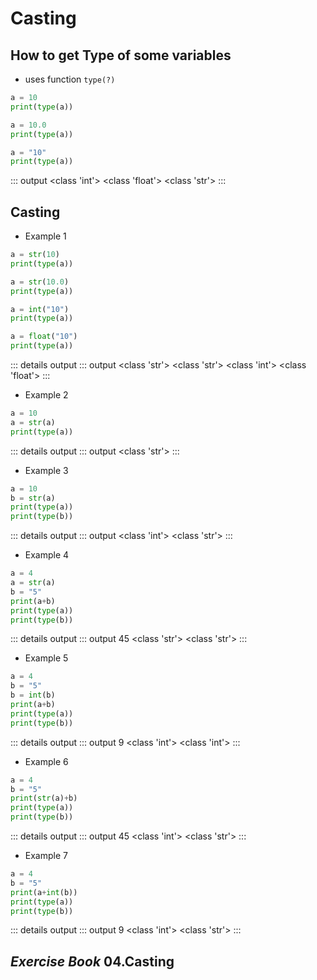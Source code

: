 # Casting

## How to get Type of some variables

- uses function ```type(?)```
```py
a = 10
print(type(a))

a = 10.0
print(type(a)) 

a = "10"
print(type(a))
```
::: output
<class 'int'>
<class 'float'>
<class 'str'>
:::

## Casting
- Example 1
```py
a = str(10)
print(type(a))

a = str(10.0)
print(type(a)) 

a = int("10")
print(type(a))

a = float("10")
print(type(a))
```
::: details output
::: output
<class 'str'>
<class 'str'>
<class 'int'>
<class 'float'>
:::

- Example 2
```py
a = 10
a = str(a)
print(type(a))
```
::: details output
::: output
<class 'str'>
:::

- Example 3
```py
a = 10
b = str(a)
print(type(a))
print(type(b))
```
::: details output
::: output
<class 'int'>
<class 'str'>
:::

- Example 4
```py
a = 4
a = str(a)
b = "5"
print(a+b)
print(type(a))
print(type(b))
```
::: details output
::: output
45
<class 'str'>
<class 'str'>
:::

- Example 5
```py
a = 4
b = "5"
b = int(b)
print(a+b)
print(type(a))
print(type(b))
```
::: details output
::: output
9
<class 'int'>
<class 'int'>
:::

- Example 6
```py
a = 4
b = "5"
print(str(a)+b)
print(type(a))
print(type(b))
```
::: details output
::: output
45
<class 'int'>
<class 'str'>
:::

- Example 7
```py
a = 4
b = "5"
print(a+int(b))
print(type(a))
print(type(b))
```
::: details output
::: output
9
<class 'int'>
<class 'str'>
:::





## ***Exercise Book*** 04.Casting